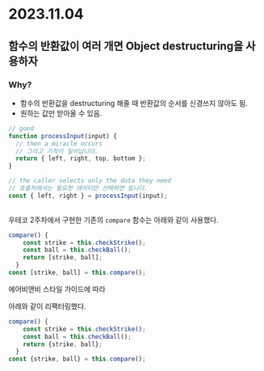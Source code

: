 # 2023.11.04

## 함수의 반환값이 여러 개면 Object destructuring을 사용하자

### Why?
- 함수의 반환값을 destructuring 해줄 때 반환값의 순서를 신경쓰지 않아도 됨.
- 원하는 값만 받아올 수 있음.

```javascript
// good
function processInput(input) {
  // then a miracle occurs
  // 그리고 기적이 일어납니다.
  return { left, right, top, bottom };
}

// the caller selects only the data they need
// 호출처에서는 필요한 데이터만 선택하면 됩니다.
const { left, right } = processInput(input);
 
```

우테코 2주차에서 구현한 기존의 `compare` 함수는 아래와 같이 사용했다.

```javascript
compare() {
    const strike = this.checkStrike();
    const ball = this.checkBall();
    return [strike, ball];
  }
const [strike, ball] = this.compare();
```
에어비앤비 스타일 가이드에 따라

아래와 같이 리팩터링했다.

```javascript
compare() {
    const strike = this.checkStrike();
    const ball = this.checkBall();
    return {strike, ball};
  }
const {strike, ball} = this.compare();
```



